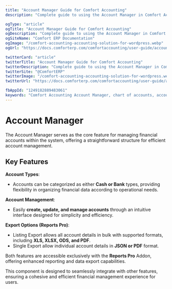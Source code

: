 ```yaml
---
title: "Account Manager Guide for Comfort Accounting"
description: "Complete guide to using the Account Manager in Comfort Accounting. Learn how to set up and manage your chart of accounts, account categories, and financial account structure."

ogType: "article"
ogTitle: "Account Manager Guide for Comfort Accounting"
ogDescription: "Complete guide to using the Account Manager in Comfort Accounting. Learn how to set up and manage your chart of accounts, account categories, and financial account structure."
ogSiteName: "Comfort ERP Documentation"
ogImage: "/comfort-accounting-accounting-solution-for-wordpress.webp"
ogUrl: "https://docs.comforterp.com/comfortaccounting/user-guide/account-manager"

twitterCard: "article"
twitterTitle: "Account Manager Guide for Comfort Accounting"
twitterDescription: "Complete guide to using the Account Manager in Comfort Accounting. Learn how to set up and manage your chart of accounts, account categories, and financial account structure."
twitterSite: "@ComfortERP"
twitterImage: "/comfort-accounting-accounting-solution-for-wordpress.webp"
twitterUrl: "https://docs.comforterp.com/comfortaccounting/user-guide/account-manager"

fbAppId: "1249182889483061"
keywords: "Comfort Accounting Account Manager, chart of accounts, account management, financial accounts, account setup, account categories, account types, general ledger accounts, accounting structure, account hierarchy"
---
```


# Account Manager

The Account Manager serves as the core feature for managing financial accounts within the system, offering a straightforward structure for efficient account management.

## Key Features ##

**Account Types**:
+ Accounts can be categorized as either **Cash or Bank** types, providing flexibility in organizing financial data according to operational needs.

**Account Management**:
+ Easily **create, update, and manage accounts** through an intuitive interface designed for simplicity and efficiency.

**Export Options (Reports Pro)**:
+ Listing Export allows all account details in bulk with supported formats, including **XLS, XLSX, ODS, and PDF**.
+ Single Export allow individual account details in **JSON or PDF** format.

Both features are accessible exclusively with the **Reports Pro** Addon, offering enhanced reporting and data export capabilities.

This component is designed to seamlessly integrate with other features, ensuring a cohesive and efficient financial management experience for users.